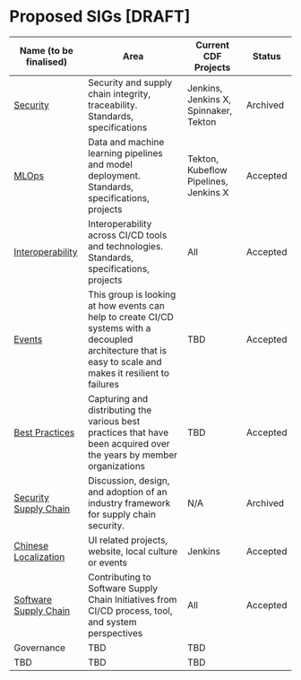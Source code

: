 # Proposed SIGs [DRAFT]

| Name (to be finalised)  | Area        | Current CDF Projects | Status
| ------------------------|-------------|-----------------------|--------------
| [Security](https://github.com/cdfoundation/sig-security) | Security and supply chain integrity, traceability. Standards, specifications | Jenkins, Jenkins X, Spinnaker, Tekton | Archived
| [MLOps](https://github.com/cdfoundation/sig-mlops) | Data and machine learning pipelines and model deployment. Standards, specifications, projects | Tekton, Kubeflow Pipelines, Jenkins X | Accepted
| [Interoperability](https://github.com/cdfoundation/sig-interoperability) | Interoperability across CI/CD tools and technologies. Standards, specifications, projects | All | Accepted
| [Events](https://github.com/cdfoundation/sig-events) | This group is looking at how events can help to create CI/CD systems with a decoupled architecture that is easy to scale and makes it resilient to failures | TBD | Accepted |
| [Best Practices](https://github.com/cdfoundation/sig-best-practices) | Capturing and distributing the various best practices that have been acquired over the years by member organizations | TBD | Accepted |
| [Security Supply Chain](https://github.com/cdfoundation/sig-security-supply-chain) | Discussion, design, and adoption of an industry framework for supply chain security. | N/A | Archived |
| [Chinese Localization](https://github.com/cdfoundation/sig-chinese-localization) | UI related projects, website, local culture or events | Jenkins | Accepted
| [Software Supply Chain](https://github.com/cdfoundation/sig-software-supply-chain) | Contributing to Software Supply Chain Initiatives from CI/CD process, tool, and system perspectives | All | Accepted
| Governance | TBD | TBD | 
| TBD | TBD | TBD | 
